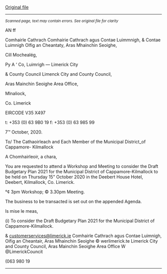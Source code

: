 [Original file](https://www.limerick.ie/sites/default/files/media/documents/2020-10/04-agenda-budget-meeting-1.pdf)

---
*<small>Scanned page, text may contain errors. See original file for clarity</small>*  

AN ff

Comhairle Cathrach Comhairie Cathrach agus Contae Luimmnigh,
& Contae Luimnigh Olfig an Cheantaty, Aras Mhainchin Seoighe,

Cill Mochealég,

Py A ‘ Co, Luimrigh
— Limerick City

& County Council Limenck City and County Council,

Aras Mainchin Seoighe Area Office,

Mlnaliock,

Co. Limerick

EIRCODE V35 X497

t: +353 (0) 63 9B0 19
f: +353 (0) 63 985 99

7™ October, 2020.

To/ The Cathaoirleach and Each Member of the Municipal District_of Cappamore-
Kilmallock

A Chomhairleoir, a chara,

You are requested to attend a Workshop and Meeting to consider the Draft Budgetary Plan
2021 for the Municipal District of Cappamore-Kilmallock to be held on Thursday 15" October
2020 in the Deebert House Hotel, Deebert, Kilmallock, Co. Limerick.

°¢ 3pm Workshop;
© 3.30pm Meeting.

The business to be transacted is set out on the appended Agenda.

Is mise le meas,

(i) To consider the Draft Budgetary Plan 2021 for the Municipal District of
Cappamore-Kilmallock.

& customerservices@limerick.ie
Comhairle Cathrach agus Contae Luimnigh, Oifig an Cheantair, Aras Mhainchin Seoighe © werlimerick.te
Limerick City and County Council, Aras Mainchin Seoighe Area Office W @LimerickCouncit

(063 980 19


---
